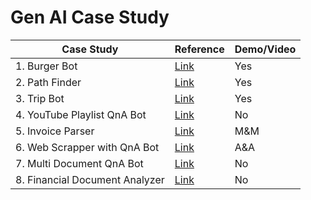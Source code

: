# Gen AI Case Study

| Case Study                     |  Reference      | Demo/Video      |
| ---------------                | --------------- | --------------- |
| 1. Burger Bot                  |  [Link](https://github.com/edquestofficial/gen-ai-case-study/tree/main/case_study/1_burger_bot)               |      Yes        |
| 2. Path Finder                 | [Link](https://github.com/edquestofficial/gen-ai-case-study/tree/main/case_study/2_path_finder)    |      Yes        |
| 3. Trip Bot                    | [Link](https://github.com/edquestofficial/gen-ai-case-study/tree/main/case_study/3_trip_bot)    |      Yes        |
| 4. YouTube Playlist QnA Bot    | [Link](https://github.com/edquestofficial/gen-ai-case-study/tree/main/case_study/4_youtube_playlist_qna_bot)               |      No         |
| 5. Invoice Parser              | [Link](https://github.com/edquestofficial/gen-ai-case-study/tree/main/case_study/5_invoice_parser)                |      M&M         |
| 6. Web Scrapper with QnA Bot   | [Link](https://github.com/edquestofficial/gen-ai-case-study/tree/main/case_study/6_web_scrapper_with_qna_bot)   |      A&A         |
| 7. Multi Document QnA Bot      | [Link](https://github.com/edquestofficial/gen-ai-case-study/tree/main/case_study/7_multi_document_qna_bot)   |      No         |
| 8. Financial Document Analyzer | [Link](https://github.com/edquestofficial/gen-ai-case-study/tree/main/case_study/8_financial_document_analysis)   |      No         |
